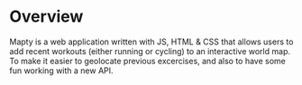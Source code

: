 # Overview
Mapty is a web application written with JS, HTML & CSS that allows users to add recent workouts (either running or cycling) to an interactive world map. To make it easier to geolocate previous excercises, and also to have some fun working with a new API.